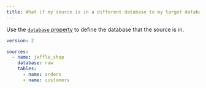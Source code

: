 ```yaml
---
title: What if my source is in a different database to my target database?
---
```


Use the [`database` property](resource-properties/database) to define the database that the source is in.

<File name='models/<filename>.yml'>

```yml
version: 2

sources:
  - name: jaffle_shop
    database: raw
    tables:
      - name: orders
      - name: customers

```

</File>
